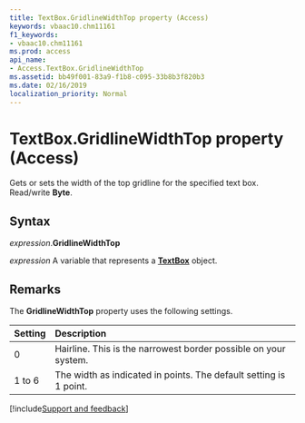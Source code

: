 ```yaml
---
title: TextBox.GridlineWidthTop property (Access)
keywords: vbaac10.chm11161
f1_keywords:
- vbaac10.chm11161
ms.prod: access
api_name:
- Access.TextBox.GridlineWidthTop
ms.assetid: bb49f001-83a9-f1b8-c095-33b8b3f820b3
ms.date: 02/16/2019
localization_priority: Normal
---
```



# TextBox.GridlineWidthTop property (Access)

Gets or sets the width of the top gridline for the specified text box. Read/write **Byte**.


## Syntax

_expression_.**GridlineWidthTop**

_expression_ A variable that represents a **[TextBox](Access.TextBox.md)** object.


## Remarks

The **GridlineWidthTop** property uses the following settings.

|Setting|Description|
|:-----|:-----|
|0| Hairline. This is the narrowest border possible on your system.|
|1 to 6|The width as indicated in points. The default setting is 1 point.|



[!include[Support and feedback](~/includes/feedback-boilerplate.md)]